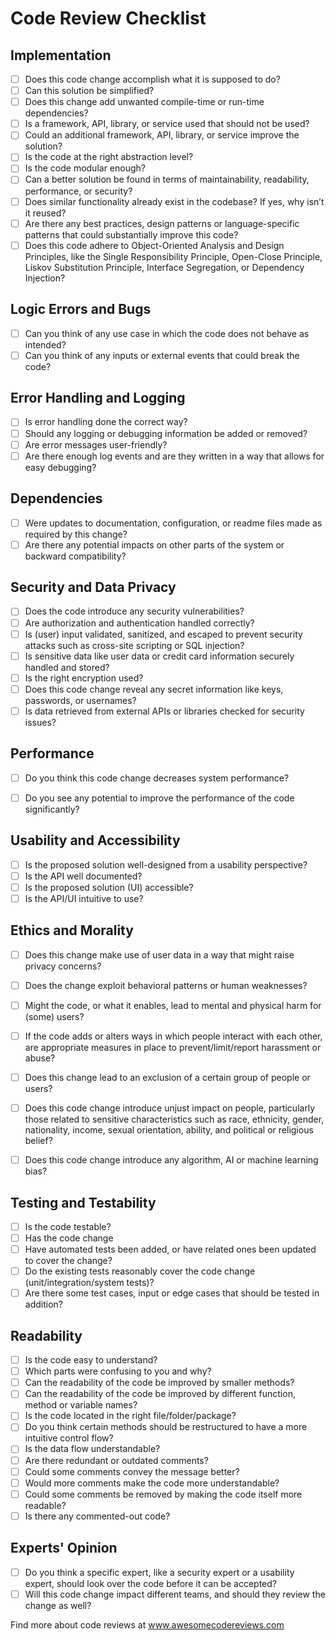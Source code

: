 # Code Review Checklist

## Implementation
- [ ] Does this code change accomplish what it is supposed to do?
- [ ] Can this solution be simplified?
- [ ] Does this change add unwanted compile-time or run-time dependencies?
- [ ] Is a framework, API, library, or service used that should not be used?
- [ ] Could an additional framework, API, library, or service improve the solution?
- [ ] Is the code at the right abstraction level?
- [ ] Is the code modular enough?
- [ ] Can a better solution be found in terms of maintainability, readability, performance, or security?
- [ ] Does similar functionality already exist in the codebase? If yes, why isn’t it reused?
- [ ] Are there any best practices, design patterns or language-specific patterns that could substantially improve this code? 
- [ ] Does this code adhere to Object-Oriented Analysis and Design Principles, like the Single Responsibility Principle, Open-Close Principle, Liskov Substitution Principle, Interface Segregation, or Dependency Injection?

## Logic Errors and Bugs
- [ ] Can you think of any use case in which the
code does not behave as intended?
- [ ] Can you think of any inputs or external events
that could break the code?

## Error Handling and Logging
- [ ] Is error handling done the correct way?
- [ ] Should any logging or debugging information
be added or removed?
- [ ] Are error messages user-friendly?
- [ ] Are there enough log events and are they
written in a way that allows for easy
debugging?

## Dependencies
- [ ] Were updates to documentation, configuration, or readme files made as required by this change?
- [ ] Are there any potential impacts on other parts of the system or backward compatibility?

## Security and Data Privacy
- [ ] Does the code introduce any security vulnerabilities?
- [ ] Are authorization and authentication handled correctly?
- [ ] Is (user) input validated, sanitized, and escaped 
to prevent security attacks such as cross-site 
scripting or SQL injection?
- [ ] Is sensitive data like user data or credit card
information securely handled and stored?
- [ ] Is the right encryption used?
- [ ] Does this code change reveal any secret
information like keys, passwords, or usernames?
- [ ] Is data retrieved from external APIs or libraries
checked for security issues?

## Performance
- [ ] Do you think this code change decreases
system performance?
- [ ] Do you see any potential to improve the
performance of the code significantly?


## Usability and Accessibility
- [ ] Is the proposed solution well-designed from a
usability perspective?
- [ ] Is the API well documented?
- [ ] Is the proposed solution (UI) accessible?
- [ ] Is the API/UI intuitive to use?

## Ethics and Morality
- [ ] Does this change make use of user data in a way that 
might raise privacy concerns?
- [ ] Does the change exploit behavioral patterns or human
weaknesses? 
- [ ] Might the code, or what it enables, lead to mental 
and physical harm for (some) users?
- [ ] If the code adds or alters ways in which people 
interact with each other, are appropriate measures
in place to prevent/limit/report harassment or abuse?
- [ ] Does this change lead to an exclusion of a certain
group of people or users?
- [ ] Does this code change introduce unjust impact on people, 
particularly those related to sensitive characteristics such as
race, ethnicity, gender, nationality, income, sexual orientation, ability, 
and political or religious belief?
- [ ] Does this code change introduce any algorithm, 
AI  or machine learning bias?


## Testing and Testability
- [ ] Is the code testable?
- [ ] Has the code change
- [ ] Have automated tests been added, or have related ones been updated to cover the change?
- [ ] Do the existing tests reasonably cover the code change (unit/integration/system tests)? 
- [ ] Are there some test cases, input or edge cases
that should be tested in addition?

## Readability
- [ ] Is the code easy to understand?
- [ ] Which parts were confusing to you and why?
- [ ] Can the readability of the code be improved by
smaller methods?
- [ ] Can the readability of the code be improved by
different function, method or variable names?
- [ ] Is the code located in the right
file/folder/package?
- [ ] Do you think certain methods should be
restructured to have a more intuitive control
flow?
- [ ] Is the data flow understandable?
- [ ] Are there redundant or outdated comments?
- [ ] Could some comments convey the message
better?
- [ ] Would more comments make the code more
understandable?
- [ ] Could some comments be removed by making the code itself more readable?
- [ ] Is there any commented-out code?

## Experts' Opinion
- [ ] Do you think a specific expert, like a security
expert or a usability expert, should look over
the code before it can be accepted?
- [ ] Will this code change impact different teams, and should they review the change as well?

Find more about code reviews at www.awesomecodereviews.com